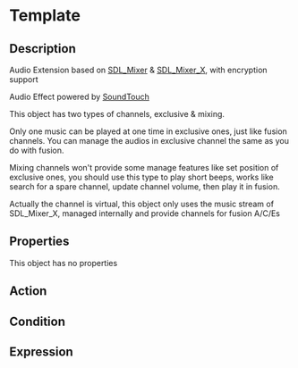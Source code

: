 # Template

## Description

Audio Extension based on [SDL_Mixer](https://github.com/libsdl-org/SDL_mixer) & [SDL_Mixer_X](https://github.com/WohlSoft/SDL-Mixer-X), with encryption support

Audio Effect powered by [SoundTouch](http://www.surina.net/soundtouch/index.html)

This object has two types of channels, exclusive & mixing.

Only one music can be played at one time in exclusive ones, just like fusion channels. You can manage the audios in exclusive channel the same as you do with fusion.

Mixing channels won't provide some manage features like set position of exclusive ones, you should use this type to play short beeps, works like search for a spare channel, update channel volume, then play it in fusion.

Actually the channel is virtual, this object only uses the music stream of SDL_Mixer_X, managed internally and provide channels for fusion A/C/Es

## Properties

This object has no properties

## Action

## Condition

## Expression
